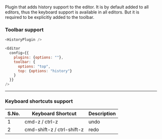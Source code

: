 Plugin that adds history support to the editor. It is by default added to all editors, thus the keyboard support is available in all editors. But it is required to be explicitly added to the toolbar.

### Toolbar support

```js
<HistoryPlugin />
```

```js static
<Editor
  config={{
    plugins: {options: ""},
    toolbar: {
      options: "top",
      top: {options: "history"}
    }
  }}
/>
```

---

### Keyboard shortcuts support

| S.No. | Keyboard Shortcut          | Description |
| ----- | -------------------------- | ----------- |
| 1     | cmd-z / ctrl-z             | undo        |
| 2     | cmd-shift-z / ctrl-shift-z | redo        |
